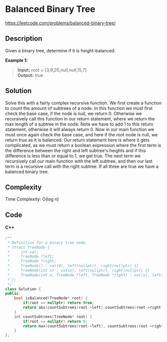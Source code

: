 # Balanced Binary Tree
<https://leetcode.com/problems/balanced-binary-tree/>

## Description
Given a binary tree, determine if it is
height-balanced.

**Example 1:**

>**Input:** root = [3,9,20,null,null,15,7]  
**Output:** true

## Solution
Solve this with a fairly complex recursive function. We first create a function to count the amount of subtrees of a node. In this function we must first check the base case, if the node is null, we return 0. Otherwise we recursively call this function in our return statement, where we return the max length of a subtree in the node. Note we have to add 1 to this return statement, otherwise it will always return 0. Now in our main function we must once again check the base case, and here if the root node is null, we return true as it is balanced. Our return statement here is where it gets complicated, as we must return a boolean expression where the first term is the difference between the right and left subtree's heights and if this difference is less than or equal to 1, we get true. The next term we recursively call our main function with the left subtree, and then our last term is a recursive call with the right subtree. If all three are true we have a balanced binary tree.

## Complexity
Time Complexity: O(log n)

## Code
#### C++
```c++
/**
 * Definition for a binary tree node.
 * struct TreeNode {
 *     int val;
 *     TreeNode *left;
 *     TreeNode *right;
 *     TreeNode() : val(0), left(nullptr), right(nullptr) {}
 *     TreeNode(int x) : val(x), left(nullptr), right(nullptr) {}
 *     TreeNode(int x, TreeNode *left, TreeNode *right) : val(x), left(left), right(right) {}
 * };
 */
class Solution {
public:
    bool isBalanced(TreeNode* root) {
        if(root == nullptr) return true;
        return abs(countSubtrees(root->left)-countSubtrees(root->right)) <= 1 && isBalanced(root->left) && isBalanced(root->right);
    }
    int countSubtrees(TreeNode* root) {
        if(root == nullptr) return 0;
        return max(countSubtrees(root->left), countSubtrees(root->right))+1;
    }
};